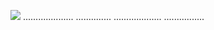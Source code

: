 <a href="https://goo.su/b734uvc4"><img src="https://i.imgur.com/QVVs0hS.jpeg" /></a>
....................
..............
...................
................
